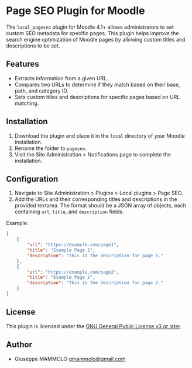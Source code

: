 # Page SEO Plugin for Moodle

The `local_pageseo` plugin for Moodle 4.1+ allows administrators to set custom SEO metadata for specific pages. This plugin helps improve the search engine optimization of Moodle pages by allowing custom titles and descriptions to be set.

## Features

- Extracts information from a given URL.
- Compares two URLs to determine if they match based on their base, path, and category ID.
- Sets custom titles and descriptions for specific pages based on URL matching.

## Installation

1. Download the plugin and place it in the `local` directory of your Moodle installation.
2. Rename the folder to `pageseo`.
3. Visit the Site Administration > Notifications page to complete the installation.

## Configuration

1. Navigate to Site Administration > Plugins > Local plugins > Page SEO.
2. Add the URLs and their corresponding titles and descriptions in the provided textarea. The format should be a JSON array of objects, each containing `url`, `title`, and `description` fields.

Example:
```json
[
    {
        "url": "https://example.com/page1",
        "title": "Example Page 1",
        "description": "This is the description for page 1."
    },
    {
        "url": "https://example.com/page2",
        "title": "Example Page 2",
        "description": "This is the description for page 2."
    }
]
```

## License

This plugin is licensed under the [GNU General Public License v3 or later](https://www.gnu.org/licenses/gpl-3.0.html).

## Author

- Giuseppe MAMMOLO <gmammolo@gmail.com>